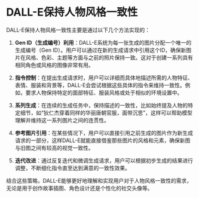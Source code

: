 # DALL-E保持人物风格一致性
DALL-E保持人物风格一致性主要是通过以下几个方法实现的：

1. **Gen ID（生成编号）利用**：DALL-E系统为每一张生成的图片分配一个唯一的生成编号（Gen ID）。用户可以通过在新的生成请求中引用这个ID，确保新图片在风格、色彩、主题等方面与之前的照片保持一致。这对于创建一系列具有相同角色或风格的图像非常有用。

2. **指令控制**：在提出生成请求时，用户可以详细而具体地描述所需的人物特征、表情、服装和背景等，DALL-E会尝试根据这些具体的指令来维持一致性。例如，要求人物保持特定的面部特征、服装风格或处于相似的环境设置中。

3. **系列生成**：在连续的生成任务中，保持描述的一致性，比如始终提及人物的特定细节，如“狄仁杰穿着同样的华丽唐朝官服，面带沉思”，这样可以帮助模型理解并维持这一系列图片之间的连贯性。

4. **参考图片引用**：在某些情况下，用户可以直接引用之前生成的图片作为新生成请求的一部分，这样DALL-E就能直接借鉴那些图片的风格和元素，确保新图与旧图之间有较高的视觉一致性。

5. **迭代改进**：通过反复迭代和微调生成请求，用户可以根据初步生成的结果进行调整，不断细化指令直至达到满意的一致性效果。

结合这些策略，DALL-E能够更好地理解和实现用户对于人物风格一致性的需求，无论是用于创作故事插图、角色设计还是个性化的社交头像等。
